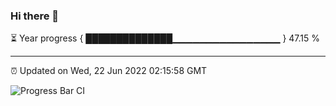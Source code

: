 ### Hi there 👋

⏳ Year progress { ██████████████▁▁▁▁▁▁▁▁▁▁▁▁▁▁▁▁ } 47.15 %

---

⏰ Updated on Wed, 22 Jun 2022 02:15:58 GMT

![Progress Bar CI](https://github.com/ZhaoGui/ZhaoGui/workflows/Progress%20Bar%20CI/badge.svg)

